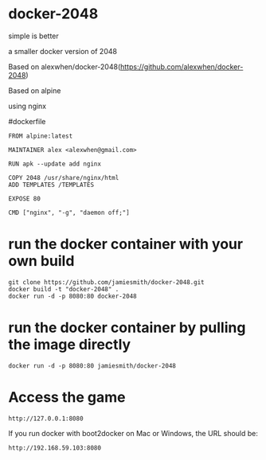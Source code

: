 # docker-2048

simple is better

a smaller docker version of 2048

Based on alexwhen/docker-2048(https://github.com/alexwhen/docker-2048)

Based on alpine

using nginx

#dockerfile

    FROM alpine:latest

    MAINTAINER alex <alexwhen@gmail.com>

    RUN apk --update add nginx

    COPY 2048 /usr/share/nginx/html
	ADD TEMPLATES /TEMPLATES

    EXPOSE 80

    CMD ["nginx", "-g", "daemon off;"]

# run the docker container with your own build

    git clone https://github.com/jamiesmith/docker-2048.git
    docker build -t "docker-2048" .
    docker run -d -p 8080:80 docker-2048

# run the docker container by pulling the image directly

    docker run -d -p 8080:80 jamiesmith/docker-2048

# Access the game

    http://127.0.0.1:8080

If you run docker with boot2docker on Mac or Windows, the URL should be:
 
    http://192.168.59.103:8080
